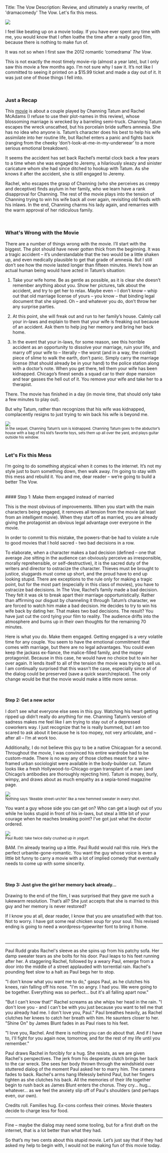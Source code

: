Title: The Vow
Description: Review, and ultimately a snarky rewrite, of 'dramacomedy' The Vow. Let's fix this mess.

![](http://recantoadormecido.com.br/wp-content/gallery/the-vow-banner-02janeiro2012/the-vow-banner-02janeiro2012-03.jpg)

I feel like beating up on a movie today.  If you have ever spent any time with me, you would know that I often loathe the time after a really good film, because there is nothing to make fun of.

It was not so when I first saw the 2012 romantic ‘comedrama’ *The Vow*.

This is not exactly the most timely movie-rip (almost a year late), but I only saw this movie a few months ago.  I’m not sure why I saw it.  It’s not like I committed to seeing it printed on a $15.99 ticket and made a day out of it.  It was just one of those things I fell into.

<br>

### Just a Recap
This [movie](http://youtu.be/8swF2-R6X9A) is about a couple played by Channing Tatum and Rachel McAdams (I refuse to use their plot-names in this review), whose blossoming marriage is wrecked by a barreling semi-truck.  Channing Tatum escapes the wreck unscathed, but his porcelain bride suffers amnesia.  She has no idea who anyone is.  Tatum’s character does his best to help his wife assimilate into her routine life, but Rachel enters a panic and fights back (ranging from the cheeky ‘don’t-look-at-me-in-my-underwear’ to a more serious emotional breakdown).

It seems the accident has set back Rachel’s mental clock back a few years to a time when she was engaged to Jeremy, a hilariously sleazy and sinister caricature whom she had since ditched to hookup with Tatum.  As she knows it after the accident, she is still engaged to Jeremy.

Rachel, who escapes the grasp of Channing (who she perceives as creepy and deceptive) finds asylum in her family, who we learn have a rank disapproval for Channing.  The rest of the movie plays into the tension of Channing trying to win his wife back all over again, revisiting old feuds with his inlaws.  In the end, Channing charms his lady again, and remarries with the warm approval of her ridiculous family.

<br>

### What's Wrong with the Movie
There are a number of things wrong with the movie.  I’ll start with the biggest.  The plot should have never gotten thick from the beginning.  It was a tragic accident – it’s understandable that the two would be a little shaken up, and even medically plausible to get that grade of amnesia.  But I still don’t see how the movie lasted longer than fifteen minutes.  Here’s how an actual human being would have acted in Tatum’s situation:

1. Take your wife home.  Be as gentle as possible, as it is clear she doesn’t remember anything about you.  Show her pictures, talk about the accident, and try to get her to relax.  Maybe even – I don’t know – whip out that old marriage license of yours – you know – that binding legal document that she signed.  Oh – and whatever you do, don’t throw her any surprise parties.

2. At this point, she will freak out and run to her family’s house.  Calmly call your in-laws and explain to them that your wife is freaking out because of an accident.  Ask them to help jog her memory and bring her back home.

3. In the event that your in-laws, for some reason, see this horrible accident as an opportunity to dissolve your marriage, ruin your life, and marry off your wife to – literally – the worst (and in a way, the coolest) piece of slime to walk the earth, don’t panic.  Simply carry the marriage license (that should already be in your hand) to the police station along with a doctor’s note.  When you get there, tell them your wife has been kidnapped.  Chicago’s finest sends a squad car to their dope mansion and tear gasses the hell out of it.  You remove your wife and take her to a therapist.

There.  The movie has finished in a day (in movie time, that should only take a few minutes to play out).

But why Tatum, rather than recognizes that his wife was kidnapped, complacently resigns to just trying to win back his wife is beyond me.

<div class="row">
    <div class="col-centered col-lg-6">
        <div class="thumbnail">
            <img src="http://media.alexrecker.com/images/channingguitar.jpg">
            <div class="caption">
                <small>In the sequel, Channing Tatum’s son is kidnapped. Channing Tatum goes to the abductor’s house with a bag of his kid’s favorite toys, sets them up all over the yard, and plays guitar outside his window.</small>
            </div>
        </div>
    </div>
</div>

<br>

### Let's Fix this Mess
I’m going to do something atypical when it comes to the internet.  It’s not my style just to burn something down, then walk away.  I’m going to stay with this mess and rebuild it.  You and me, dear reader – we’re going to build a better The Vow.

<br>
#### Step 1: Make them engaged instead of married

This is the most obvious of improvements.  When you start with the main characters being engaged, it removes all tension from the movie (at least from an intelligent movie).  When they start off as married, you are already giving the protagonist an obvious legal advantage over everyone in the movie.

In order to commit to this mistake, the powers-that-be had to violate a rule to good movies that I hold sacred - two bad decisions in a row.

To elaborate, when a character makes a bad decision (defined – one that average Joe sitting in the audience can obviously perceive as irresponsible, morally reprehensible, or self-destructive), it is the sacred duty of the writers and director to ostracize the character.  Thieves must be brought to justice, sluggards must come up short, and the proud have to end up looking stupid.  There are exceptions to the rule only for making a tragic point, but for the most part (especially in this class of movies), you have to ostracize bad decisions.  In The Vow, Rachel’s family made a bad decision.  They felt it was ok to break apart their marriage opportunistically.  Rather than affirming our disgust by channeling it through Tatum’s character, we are forced to watch him make a bad decision.  He decides to try to win his wife back by dating her.  That makes two bad decisions.  The result?  You have just cut the cord tying your film to reality.  The audience drifts into the atmosphere and burns up in their own thoughts for the remaining 70 minutes.

Here is what you do.  Make them engaged.  Getting engaged is a very volatile time for any couple.  You seem to have the emotional commitment that comes with marriage, but there are no legal advantages.  You could even keep the jackass ex-fiance, the malice-filled family, and the mopey protagonist.  Because in this case, he would have no choice but to win her over again.  It lends itself to all of the tension the movie was trying to sell us.  I am continually surprised that this wasn’t the case, especially since all of the dialog could be preserved (save a quick search/replace).  The only change would be that the movie would make a little more sense.

<br>

#### Step 2: Get a new actor

I don’t see what everyone else sees in this guy.  Watching his heart getting ripped up didn’t really do anything for me.  Channing Tatum’s version of sadness makes me feel like I am trying to stay out of a depressed coworkers way.  I just recognize that he is really bummed, but I am too scared to ask about it because he is too mopey, not very articulate, and – after all – I’m at work too.

Additionally, I do not believe this guy to be a native Chicagoan for a second.  Throughout the movie, I was convinced his entire wardrobe had to be custom-made.  There is no way any of those clothes meant for a wire-framed urban sociologist were available in the body-builder cut.  Tatum looks like a fresh Hollywood-to-Chicago organ transplant of a man (and Chicago’s antibodies are thoroughly rejecting him).  Tatum is mopey, burly,  wimpy, and draws about as much empathy as a sepia-toned magazine page.

<div class="row">
    <div class="col-centered col-lg-6">
        <div class="thumbnail">
            <img src="http://media.alexrecker.com/images/channingsweater.jpg">
            <div class="caption">
                <small>Nothing says ‘likeable street-urchin’ like a new hemmed sweater in every shot.</small>
            </div>
        </div>
    </div>
</div>

You want a guy whose side you can get on?  Who can get a laugh out of you while he looks stupid in front of his in-laws, but steal a little bit of your courage when he reaches breaking point?  I’ve got just what the doctor ordered.

<div class="row">
    <div class="col-centered col-lg-6">
        <div class="thumbnail">
            <img src="http://media.alexrecker.com/images/paulrudd.jpg">
            <div class="caption">
                <small>Paul Rudd: take twice daily crushed up in yogurt.</small>
            </div>
        </div>
    </div>
</div>

BAM.  I’m already tearing up a little.  Paul Rudd would nail this role.  He’s the perfect urbanite-gone-romantic.  You want the guy whose voice is even a little bit funny to carry a movie with a lot of implied comedy that eventually needs to come up with some sincerity.

<br>

#### Step 3: Just give the girl her memory back already…
Drawing to the end of the film, I was surprised that they gave me such a lukewarm resolution.  That’s all?  She just accepts that she is married to this guy and her memory is never restored?

If I know you at all, dear reader, I know that you are unsatisfied with that too.  Not to worry.  I have got some real chicken soup for your soul.  This revised ending is going to need a wordpress-typewriter font to bring it home.

<br><hr>
Paul Rudd grabs Rachel's sleeve as she spins up from his patchy sofa.  Her damp sweater tears as she bolts for his door.  Paul leaps to his feet running after her.  A staggering Rachel, followed by a weary Paul, emerge from a door into the middle of a street applauded with torrential rain.  Rachel's pounding feet slow to a halt as Paul begs her to stop.

"I don't know what you want me to do," gasps Paul, as he clutches his knees, rain falling off his nose.  "I'm so angry.  I had you.  We were going to be together.  Everything was so perfect... but it's all falling apart now."

"But I can't know that!"  Rachel screams as she whips her head in the rain.  "I don't love you - and I can't be with you just because you want to tell me that you already had me.  I don't love you, Paul." 
Paul breathes heavily, as Rachel clutches her knees to catch her breath with him.  He saunters closer to her.  "Shine On" by James Blunt fades in as Paul rises to his feet.  

"I love you, Rachel.  And there is nothing you can do about that.  And if I have to, I'll fight for you again now, tomorrow, and for the rest of my life until you remember." 

Paul draws Rachel in forcibly for a hug.  She resists, as we are given Rachel's perspectives.  The jerk from his desperate clutch brings her back to the car wreck.  She sees her body thrown through the windshield over stuttered dialog of the moment Paul asked her to marry him.  The camera fades to back.  Rachel's arms hang lifelessly behind Paul, but her fingers tighten as she clutches his back.  All the memories of their life together begin to rush back as James Blunt enters the chorus.  They cry... hug... whatever... as we feel the anxiety slip off of Paul's shoulders (and perhaps even, our own).  

Credits roll.  Families hug.  Ex-cons confess their crimes.  Movie theaters decide to charge less for food.
<hr>

Fine – maybe the dialog may need some tooling, but for a first draft on the internet, that is a lot better than what they had.

So that’s my two cents about this stupid movie.  Let’s just say that if they had asked my help to begin with, I would not be making fun of this movie today.